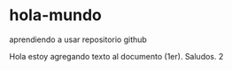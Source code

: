 # hola-mundo
aprendiendo a usar repositorio github


Hola estoy agregando texto al documento (1er).
Saludos. 2

